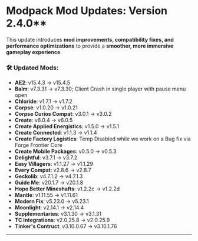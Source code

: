 # **Modpack Mod Updates**: Version 2.4.0** 

This update introduces **mod improvements, compatibility fixes, and performance optimizations** to provide a **smoother, more immersive gameplay experience**.  
### 🛠 **Updated Mods:**  
- **AE2**: v15.4.3 → v15.4.5
- **Balm**: v7.3.31 → v7.3.30; Client Crash in single player with pause menu open
- **Chloride**: v1.7.1 → v1.7.2
- **Corpse**: v1.0.20 → v1.0.21
- **Corpse Curios Compat**: v3.0.1 → v3.0.2
- **Create**: v6.0.4 → v6.0.5
- **Create Applied Energistics**: v1.5.0 → v1.5.1
- **Create Connected**: v1.1.3 → v1.1.4
- **Create Factory Logistics**: Temp Disabled while we work on a Bug fix via Forge Frontier Core
- **Create Mobile Packages**: v0.5.0 → v0.5.3
- **Delightful**: v3.7.1 → v3.7.2
- **Easy Villagers**: v1.1.27 → v1.1.29
- **Every Compat**: v2.8.6 → v2.8.7
- **Geckolib**: v4.7.1.2 → v4.7.1.3
- **Guide Me**: v20.1.7 → v20.1.8
- **Hopo Better Mineshafts**: v1.2.2c → v1.2.2d
- **Mantle**: v1.11.55 → v1.11.61
- **Modern Fix**: v5.23.0 → v5.23.1
- **Moonlight**: v2.14.1 → v2.14.4
- **Supplementaries**: v3.1.30 → v3.1.31
- **TC Integrations**: v2.0.25.8 → v2.0.25.9
- **Tinker's Contruct**: v3.10.0.67 → v3.10.1.76
---